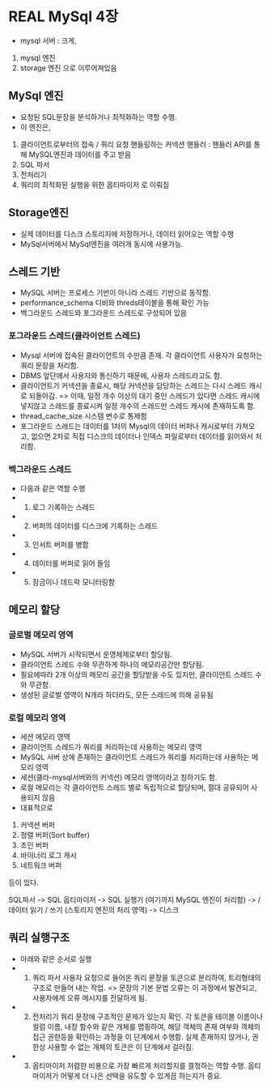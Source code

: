 # REAL MySql 4장

- mysql 서버 : 
크게, 
1. mysql 엔진
2. storage 엔진
으로 이루어져있음

## MySql 엔진

- 요청된 SQL문장을 분석하거나 최적화하는 역할 수행.
- 이 엔진은, 
1. 클라이언트로부터의 접속 / 쿼리 요청 핸들링하는 커넥션 핸들러 : 핸들러 API를 통해 MySQL엔진과 데이터를 주고 받음
2. SQL 파서 
3. 전처리기
4. 쿼리의 최적화된 실행을 위한 옵티마이저
로 이뤄짐 


## Storage엔진
- 실제 데이터를 디스크 스토리지에 저장하거나, 데이터 읽어오는 역할 수행
- MySql서버에서 MySql엔진을 여러개 동시에 사용가능.

## 스레드 기반 
- MySQL 서버는 프로세스 기반이 아니라 스레드 기반으로 동작함. 
- performance_schema 디비와 threds테이블을 통해 확인 가능 
- 백그라운드 스레드와 포그라운드 스레드로 구성되어 있음

### 포그라운드 스레드(클라이언트 스레드)
- Mysql 서버에 접속된 클라이언트의 수만큼 존재. 
각 클라이언트 사용자가 요청하는 쿼리 문장을 처리함.
- DBMS 앞단에서 사용자와 통신하기 때문에, 사용자 스레드라고도 함.
- 클라이언트가 커넥션을 종료시, 해당 커넥션을 담당하는 스레드는 다시 스레드 캐시로 되돌아감. 
=> 이때, 일정 개수 이상의 대기 중인 스레드가 있다면 스레드 캐시에 넣지않고 스레드를 종료시켜 일정 개수의 스레드만 스레드 캐시에 존재하도록 함.
- thread_cache_size 시스템 변수로 통제함
- 포그라운드 스레드는 데이터를  1차의 Mysql의 데이터 버퍼나 캐시로부터 가져오고, 없으면 2차로 직접 디스크의 데이터나 인덱스 파일로부터 데이터를 읽어와서 처리함. 

### 백그라운드 스레드
- 다음과 같은 역할 수행
- 1. 로그 기록하는 스레드
- 2. 버퍼의 데이터를 디스크에 기록하는 스레드
- 3. 인서트 버퍼를 병합
- 4. 데이터를 버퍼로 읽어 들임
- 5. 잠금이나 데드락 모니터링함

## 메모리 할당
### 글로벌 메모리 영역
- MySQL 서버가 시작되면서 운영체제로부터 할당됨.
- 클라이언트 스레드 수와 무관하게 하나의 메모리공간만 할당됨.
- 필요에따라 2개 이상의 메모리 공간을 할당받을 수도 있지만, 클라이언트 스레드 수와 무관함.
- 생성된 글로벌 영역이 N개라 하더라도, 모든 스레드에 의해 공유됨 


### 로컬 메모리 영역
- 세션 메모리 영역
- 클라이언트 스레드가 쿼리를 처리하는데 사용하는 메모리 영역 
- MySQL 서버 상에 존재하는 클라이언트 스레드가 쿼리를 처리하는데 사용하는 메모리 영역 
- 세션(클라-mysql서버와의 커넥션) 메모리 영역이라고 칭하기도 함. 
- 로컬 메모리는 각 클라이언트 스레드 별로 독립적으로 할당되며, 절대 공유되어 사용되지 않음
- 대표적으로
1. 커넥션 버퍼
2. 정렬 버퍼(Sort buffer)
3. 조인 버퍼
4. 바이너리 로그 캐시
5. 네트워크 버퍼

등이 있다.


SQL파서 -> SQL 옵티마이저 -> SQL 실행기 (여기까지 MySQL 엔진이 처리함) -> / 데이터 읽기 / 쓰기 (스토리지 엔진의 처리 영역) -> 디스크

## 쿼리 실행구조

- 아래와 같은 순서로 실행
- 1. 쿼리 파서 
사용자 요청으로 들어온 쿼리 문장을 토큰으로 분리하여, 트리형태의 구조로 만들어 내는 작업.
=> 문장의 기본 문법 오류는 이 과정에서 발견되고, 사용자에게 오류 메시지를 전달하게 됨.
- 2. 전처리기
쿼리 문장에 구조적인 문제가 있는지 확인.
각 토큰을 테이블 이름이나 컬럼 이름, 내장 함수와 같은 개체를 맵핑하여, 해당 객체의 존재 여부와 객체의 접근 권한등을 확인하는 과정을 이 단계에서 수행함.
실제 존재하지 않거나, 권한상 사용할 수 없는 개체의 토큰은 이 단계에서 걸러짐.
- 3. 옵티마이저
저렴한 비용으로 가장 빠르게 처리할지를 결정하는 역할 수행. 옵티마이저가 어떻게 더 나은 선택을 유도할 수 있게끔 하는지가 중요. 